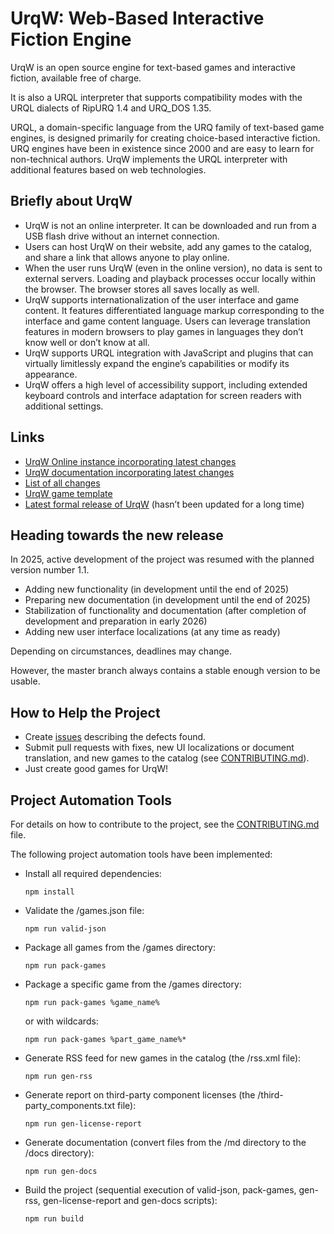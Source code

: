 # UrqW: Web-Based Interactive Fiction Engine

UrqW is an open source engine for text-based games and interactive fiction, available free of charge.

It is also a URQL interpreter that supports compatibility modes with the URQL dialects of RipURQ 1.4 and URQ_DOS 1.35.

URQL, a domain-specific language from the URQ family of text-based game engines, is designed primarily for creating choice-based interactive fiction.
URQ engines have been in existence since 2000 and are easy to learn for non-technical authors.
UrqW implements the URQL interpreter with additional features based on web technologies.

## Briefly about UrqW

* UrqW is not an online interpreter. It can be downloaded and run from a USB flash drive without an internet connection.
* Users can host UrqW on their website, add any games to the catalog, and share a link that allows anyone to play online.
* When the user runs UrqW (even in the online version), no data is sent to external servers. Loading and playback processes occur locally within the browser. The browser stores all saves locally as well.
* UrqW supports internationalization of the user interface and game content. It features differentiated language markup corresponding to the interface and game content language. Users can leverage translation features in modern browsers to play games in languages they don’t know well or don’t know at all.
* UrqW supports URQL integration with JavaScript and plugins that can virtually limitlessly expand the engine’s capabilities or modify its appearance.
* UrqW offers a high level of accessibility support, including extended keyboard controls and interface adaptation for screen readers with additional settings.

## Links

* [UrqW Online instance incorporating latest changes](https://urqw.github.io/UrqW/)
* [UrqW documentation incorporating latest changes](https://urqw.github.io/UrqW/docs/index.html)
* [List of all changes](https://urqw.github.io/UrqW/CHANGELOG.html)
* [UrqW game template](https://github.com/urqw/game_template)
* [Latest formal release of UrqW](https://github.com/urqw/UrqW/releases/latest) (hasn’t been updated for a long time)

## Heading towards the new release

In 2025, active development of the project was resumed with the planned version number 1.1.

* Adding new functionality (in development until the end of 2025)
* Preparing new documentation (in development until the end of 2025)
* Stabilization of functionality and documentation (after completion of development  and preparation in early 2026)
* Adding new user interface localizations (at any time as ready)

Depending on circumstances, deadlines may change.

However, the master branch always contains a stable enough version to be usable.

## How to Help the Project

* Create [issues](https://github.com/urqw/UrqW/issues) describing the defects found.
* Submit pull requests with fixes, new UI localizations or document translation, and new games to the catalog (see [CONTRIBUTING.md](CONTRIBUTING.md)).
* Just create good games for UrqW!

## Project Automation Tools

For details on how to contribute to the project, see the [CONTRIBUTING.md](CONTRIBUTING.md) file.

The following project automation tools have been implemented:

* Install all required dependencies:
	```
	npm install
	```
* Validate the /games.json file:
	```
	npm run valid-json
	```
* Package all games from the /games directory:
	```
	npm run pack-games
	```
* Package a specific game from the /games directory:
	```
	npm run pack-games %game_name%
	```
	or with wildcards:
	```
	npm run pack-games %part_game_name%*
	```
* Generate RSS feed for new games in the catalog (the /rss.xml file):
	```
	npm run gen-rss
	```
* Generate report on third-party component licenses (the /third-party_components.txt file):
	```
	npm run gen-license-report
	```
* Generate documentation (convert files from the /md directory to the /docs directory):
	```
	npm run gen-docs
	```
* Build the project (sequential execution of valid-json, pack-games, gen-rss, gen-license-report and gen-docs scripts):
	```
	npm run build
	```
